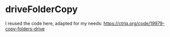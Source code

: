 # driveFolderCopy
I reused the code here, adapted for my needs: https://ctrlq.org/code/19979-copy-folders-drive
